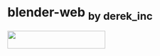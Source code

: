 # blender-web <sub>by derek_inc</sub>

<a href="https://colab.research.google.com/drive/18VvkJTFvh05DnEnNfyQgqtAuARfTr200"><img src="https://colab.research.google.com/assets/colab-badge.svg" width="220px" height="40px"></a>
